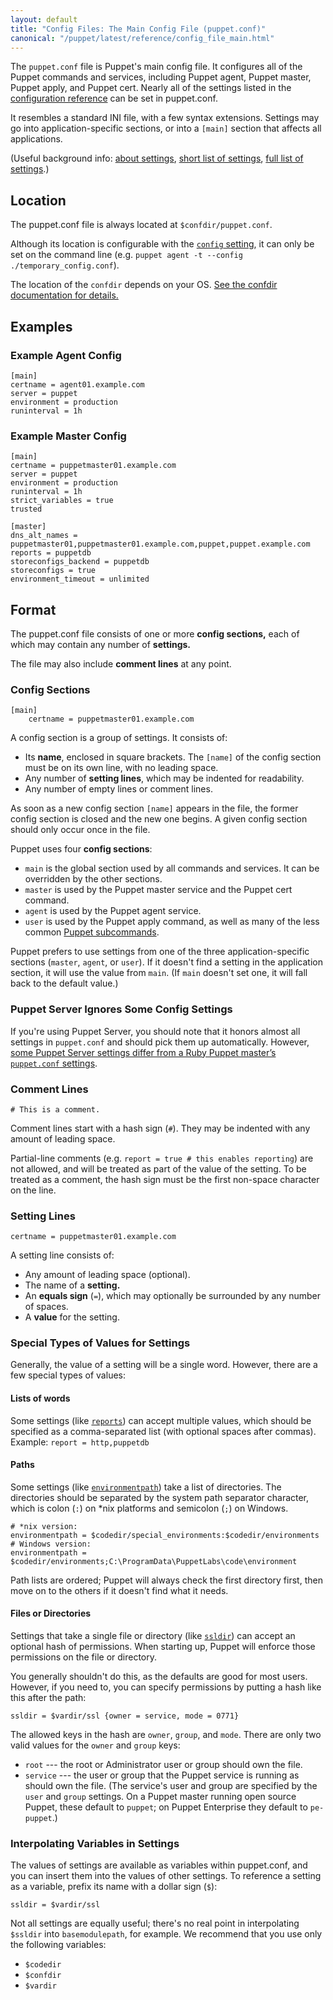 ```yaml
---
layout: default
title: "Config Files: The Main Config File (puppet.conf)"
canonical: "/puppet/latest/reference/config_file_main.html"
---
```


[conf_ref]: /puppet/4.1/reference/configuration.html
[about]: ./config_about_settings.html
[short]: ./config_important_settings.html
[config]: /puppet/4.1/reference/configuration.html#config
[subcommands]: /puppet/4.1/reference/man/
[reports]: /puppet/4.1/reference/configuration.html#reports
[modulepath]: /puppet/4.1/reference/configuration.html#modulepath
[ssldir]: /puppet/4.1/reference/configuration.html#ssldir
[dir_environments]: ./environments.html
[environmentpath]: /puppet/4.1/reference/configuration.html#environmentpath
[puppetserver_diff]: /puppetserver/2.1/puppet_conf_setting_diffs.html

The `puppet.conf` file is Puppet's main config file. It configures all of the Puppet commands and services, including Puppet agent, Puppet master, Puppet apply, and Puppet cert. Nearly all of the settings listed in the [configuration reference][conf_ref] can be set in puppet.conf.

It resembles a standard INI file, with a few syntax extensions. Settings may go into application-specific sections, or into a `[main]` section that affects all applications.

(Useful background info: [about settings][about], [short list of settings][short], [full list of settings][conf_ref].)


## Location

The puppet.conf file is always located at `$confdir/puppet.conf`.

Although its location is configurable with the [`config` setting][config], it can only be set on the command line (e.g. `puppet agent -t --config ./temporary_config.conf`).

The location of the `confdir` depends on your OS. [See the confdir documentation for details.][confdir]

[confdir]: ./dirs_confdir.html


## Examples

### Example Agent Config

~~~
[main]
certname = agent01.example.com
server = puppet
environment = production
runinterval = 1h
~~~

### Example Master Config

~~~
[main]
certname = puppetmaster01.example.com
server = puppet
environment = production
runinterval = 1h
strict_variables = true
trusted

[master]
dns_alt_names = puppetmaster01,puppetmaster01.example.com,puppet,puppet.example.com
reports = puppetdb
storeconfigs_backend = puppetdb
storeconfigs = true
environment_timeout = unlimited
~~~

## Format

The puppet.conf file consists of one or more **config sections,** each of which may contain any number of **settings.**

The file may also include **comment lines** at any point.

### Config Sections

    [main]
        certname = puppetmaster01.example.com

A config section is a group of settings. It consists of:

* Its **name**, enclosed in square brackets. The `[name]` of the config section must be on its own line, with no leading space.
* Any number of **setting lines**, which may be indented for readability.
* Any number of empty lines or comment lines.

As soon as a new config section `[name]` appears in the file, the former config section is closed and the new one begins. A given config section should only occur once in the file.

Puppet uses four **config sections**:

* `main` is the global section used by all commands and services. It can be overridden by the other sections.
* `master` is used by the Puppet master service and the Puppet cert command.
* `agent` is used by the Puppet agent service.
* `user` is used by the Puppet apply command, as well as many of the less common [Puppet subcommands][subcommands].

Puppet prefers to use settings from one of the three application-specific sections (`master`, `agent`, or `user`). If it doesn't find a setting in the application section, it will use the value from `main`. (If `main` doesn't set one, it will fall back to the default value.)

### Puppet Server Ignores Some Config Settings

If you're using Puppet Server, you should note that it honors almost all settings in `puppet.conf` and should pick them up automatically. However, [some Puppet Server settings differ from a Ruby Puppet master’s `puppet.conf` settings][puppetserver_diff].

### Comment Lines

    # This is a comment.

Comment lines start with a hash sign (`#`). They may be indented with any amount of leading space.

Partial-line comments (e.g. `report = true # this enables reporting`) are not allowed, and will be treated as part of the value of the setting. To be treated as a comment, the hash sign must be the first non-space character on the line.

### Setting Lines

    certname = puppetmaster01.example.com

A setting line consists of:

* Any amount of leading space (optional).
* The name of a **setting.**
* An **equals sign** (`=`), which may optionally be surrounded by any number of spaces.
* A **value** for the setting.

### Special Types of Values for Settings

Generally, the value of a setting will be a single word. However, there are a few special types of values:

#### Lists of words

Some settings (like [`reports`][reports]) can accept multiple values, which should be specified as a comma-separated list (with optional spaces after commas). Example: `report = http,puppetdb`

#### Paths

Some settings (like [`environmentpath`][environmentpath]) take a list of directories. The directories should be separated by the system path separator character, which is colon (`:`) on \*nix platforms and semicolon (`;`) on Windows.

    # *nix version:
    environmentpath = $codedir/special_environments:$codedir/environments
    # Windows version:
    environmentpath = $codedir/environments;C:\ProgramData\PuppetLabs\code\environment

Path lists are ordered; Puppet will always check the first directory first, then move on to the others if it doesn't find what it needs.

#### Files or Directories

Settings that take a single file or directory (like [`ssldir`][ssldir]) can accept an optional hash of permissions. When starting up, Puppet will enforce those permissions on the file or directory.

You generally shouldn't do this, as the defaults are good for most users. However, if you need to, you can specify permissions by putting a hash like this after the path:

    ssldir = $vardir/ssl {owner = service, mode = 0771}

The allowed keys in the hash are `owner`, `group`, and `mode`. There are only two valid values for the `owner` and `group` keys:

* `root` --- the root or Administrator user or group should own the file.
* `service` --- the user or group that the Puppet service is running as should own the file. (The service's user and group are specified by the `user` and `group` settings. On a Puppet master running open source Puppet, these default to `puppet`;  on Puppet Enterprise they default to `pe-puppet`.)

### Interpolating Variables in Settings

The values of settings are available as variables within puppet.conf, and you can insert them into the values of other settings. To reference a setting as a variable, prefix its name with a dollar sign (`$`):

    ssldir = $vardir/ssl

Not all settings are equally useful; there's no real point in interpolating `$ssldir` into `basemodulepath`, for example. We recommend that you use only the following variables:

* `$codedir`
* `$confdir`
* `$vardir`

[env_conf_interp]: ./config_file_environment.html#interpolation-in-values
